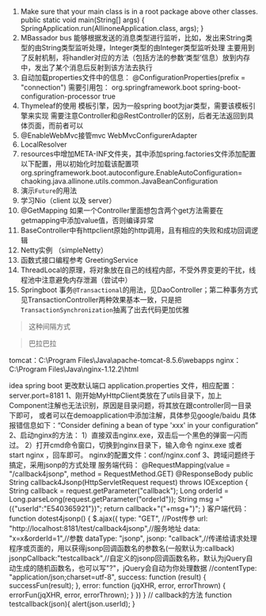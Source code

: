 1. Make sure that your main class is in a root package above other classes. public static void main(String[] args) { SpringApplication.run(AllinoneApplication.class, args); }
2. MBassador bus 能够根据发送的消息类型进行监听，比如，发出来String类型的由String类型监听处理，Integer类型的由Integer类型监听处理 主要用到了反射机制，将handler对应的方法（包括方法的参数‘类型’信息）放到内存中，发出了某个消息后反射到该方法去执行
3. 自动加载properties文件中的信息：
@ConfigurationProperties(prefix = "connection") 需要引用包：
	<dependency>
			<groupId> org.springframework.boot </groupId>
			<artifactId> spring-boot-configuration-processor </artifactId>
			<optional> true </optional>
		</dependency>
4. Thymeleaf的使用 模板引擎，因为一般spring boot为jar类型，需要该模板引擎来实现
    需要注意Controller和@RestController的区别，后者无法返回到具体页面，而前者可以
5. @EnableWebMvc接管mvc
   WebMvcConfigurerAdapter
6. LocalResolver
7. resources中增加META-INF文件夹，其中添加spring.factories文件添加配置以下配置，用以初始化时加载该配置项
    org.springframework.boot.autoconfigure.EnableAutoConfiguration=\
    chaoking.java.allinone.utils.common.JavaBeanConfiguration
8. 演示`Future`的用法
9. 学习Nio（client 以及 server）
10. @GetMapping 如果一个Controller里面想包含两个get方法需要在getmapping中添加value值，否则编译异常
11. BaseController中有httpclient原始的http调用，且有相应的失败和成功回调逻辑
12. Netty实例 （simpleNetty）
13. 函数式接口编程参考 GreetingService
14. ThreadLocal的原理，将对象放在自己的线程内部，不受外界变更的干扰，线程池中注意避免内存泄漏（尝试中）
15. Springboot 事务`@Transactional`的用法，见DaoController；第二种事务方式见TransactionController两种效果基本一致，只是把`TransactionSynchronization`抽离了出去代码更加优雅


> 这种间隔方式

> 巴拉巴拉

tomcat：C:\Program Files\Java\apache-tomcat-8.5.6\webapps
nginx：C:\Program Files\Java\nginx-1.12.2\html

idea  spring boot  更改默认端口 application.properties 文件，相应配置：server.port=8181
1、刚开始MyHttpClient类放在了utils目录下，加上Component注解也无法识别，原因是目录问题，将其放在跟controller同一目录下即可，
   或者可以在demoapplication中添加注解，具体参见google/baidu
   具体报错信息如下：“Consider defining a bean of type 'xxx' in your configuration”
2、启动nginx的方法：
    1）直接双击nginx.exe，双击后一个黑色的弹窗一闪而过。
    2）打开cmd命令窗口，切换到nginx目录下，输入命令 nginx.exe 或者 start nginx ，回车即可。
   nginx的配置文件：conf/nginx.conf
3、跨域问题终于搞定，采用jsonp的方式处理
    服务端代码：
    @RequestMapping(value = "/callback4jsonp", method = RequestMethod.GET)
    @ResponseBody
    public String callback4Jsonp(HttpServletRequest request) throws IOException {
        String callback = request.getParameter("callback");
        Long orderId = Long.parseLong(request.getParameter("orderId"));
        String msg ="({\"userId\":\"E540365921\"})";
        return callback+"("+msg+")";
    }
    客户端代码：
    function dotest4jsonp() {
        $.ajax({
            type: "GET", //Post传参
            url: "http://localhost:8181/test/callback4jsonp",//服务地址
            data: "x=x&orderId=1",//参数
            dataType: "jsonp",
            jsonp: "callback",//传递给请求处理程序或页面的，用以获得jsonp回调函数名的参数名(一般默认为:callback)
            jsonpCallback:"testcallback",//自定义的jsonp回调函数名称，默认为jQuery自动生成的随机函数名，也可以写"?"，jQuery会自动为你处理数据
            //contentType: "application/json;charset=utf-8",
            success: function (result) {
                successFun(result);
            },
            error: function (jqXHR, error, errorThrown) {
                errorFun(jqXHR, error, errorThrown);
            }
        })
    }
    // callback的方法
    function testcallback(json){
        alert(json.userId);
    }


